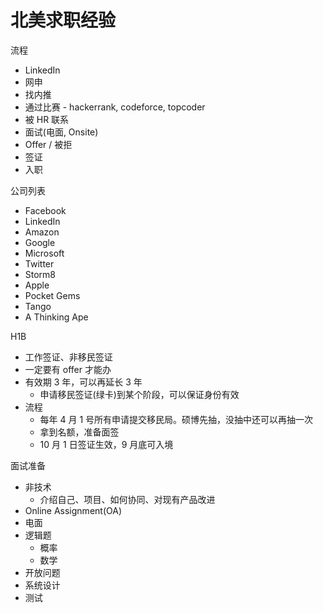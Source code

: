 # 北美求职经验

流程

+ LinkedIn
+ 网申
+ 找内推
+ 通过比赛 - hackerrank, codeforce, topcoder
+ 被 HR 联系
+ 面试(电面, Onsite)
+ Offer / 被拒
+ 签证
+ 入职

公司列表

+ Facebook
+ LinkedIn
+ Amazon
+ Google
+ Microsoft
+ Twitter
+ Storm8
+ Apple
+ Pocket Gems
+ Tango
+ A Thinking Ape

H1B

+ 工作签证、非移民签证
+ 一定要有 offer 才能办
+ 有效期 3 年，可以再延长 3 年
    + 申请移民签证(绿卡)到某个阶段，可以保证身份有效
+ 流程
    + 每年 4 月 1 号所有申请提交移民局。硕博先抽，没抽中还可以再抽一次
    + 拿到名额，准备面签
    + 10 月 1 日签证生效，9 月底可入境

面试准备

+ 非技术
    + 介绍自己、项目、如何协同、对现有产品改进
+ Online Assignment(OA)
+ 电面
+ 逻辑题
    + 概率
    + 数学
+ 开放问题
+ 系统设计
+ 测试